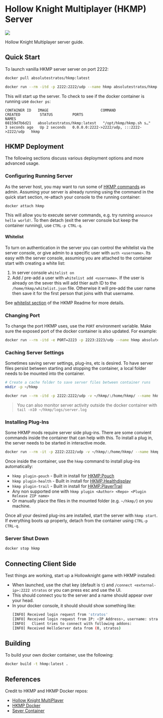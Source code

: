 # Hollow Knight Multiplayer (HKMP) Server

[![](https://img.shields.io/docker/pulls/absolutestratos/hkmp
)](https://hub.docker.com/r/absolutestratos/hkm)

Hollow Knight Multiplayer server guide.

## Quick Start

To launch vanilla HKMP server server on port 2222:

```bash
docker pull absolutestratos/hkmp:latest

docker run --rm -itd -p 2222:2222/udp --name hkmp absolutestratos/hkmp:latest
```

This will start up the server.
To check to see if the docker container is running use `docker ps`:

```text
CONTAINER ID   IMAGE                        COMMAND                  CREATED         STATUS         PORTS                                       NAMES
08159d7b6d21   absolutestratos/hkmp:latest   "/opt/hkmp/hkmp.sh s…"   3 seconds ago   Up 2 seconds   0.0.0.0:2222->2222/udp, :::2222->2222/udp   hkmp
```

## HKMP Deployment

The following sections discuss various deployment options and more advanced usage.

### Configuring Running Server

As the server host, you may want to run some of [HKMP commands](https://github.com/Extremelyd1/HKMP?tab=readme-ov-file#usage) as admin.
Assuming your server is already running using the command in the quick start section, re-attach your console to the running container:

```bash
docker attach hkmp
```

This will allow you to execute server commands, e.g. try running `announce hello world!`.
To then detach (exit the server console but keep the container running), use `CTRL-p CTRL-q`.

#### Whitelist

To turn on authentication in the server you can control the whitelist via the server console, or give admin to a specific user with `auth <username>`.
Its easy with the server console, assuming you are attached to the container start with creating a white list:

1.  In server console `whitelist on`
2. Add / pre-add a user with `whitelist add <username>`. If the user is already on the sever this will add thier auth ID to the `/home/hkmp/whitelist.json` file. Otherwise it will pre-add the user name then save it for the first person that joins with that username.

See [whitelist section](https://github.com/Extremelyd1/HKMP/?tab=readme-ov-file#authenticationauthorization) of the HKMP Readme for more details.

### Changing Port

To change the port HKMP uses, use the `PORT` environment variable.
Make sure the exposed port of the docker container is also updated.
For example:

```bash
docker run --rm -itd -e PORT=2223 -p 2223:2223/udp --name hkmp absolutestratos/hkmp:latest 
```

### Caching Server Settings

Sometimes saving server settings, plug-ins, etc is desired.
To have server files persist between starting and stopping the container, a local folder needs to be mounted into the container.

```bash
# Create a cache folder to save server files between container runs
mkdir -p ~/hkmp

docker run --rm -itd -p 2222:2222/udp -v ~/hkmp/:/home/hkmp/ --name hkmp absolutestratos/hkmp:latest 
```

> You can also monitor server activity outside the docker container with `tail -n10 ~/hkmp/logs/server.log`

### Installing Plug-Ins

Some HKMP mods require server side plug-ins.
There are some convient commands inside the container that can help with this.
To install a plug in, the server needs to be started in interactive mode.

```bash
docker run --rm -it -p 2222:2222/udp -v ~/hkmp/:/home/hkmp/ --name hkmp absolutestratos/hkmp:latest bash
```

Once inside the container, use the `hkmp` command to install plug-ins automatically:

- `hkmp plugin-pouch` - Built in install for [HKMP.Pouch](https://github.com/PrashantMohta/HkmpPouch)
- `hkmp plugin-health` - Built in install for [HKMP.Healthdisplay](https://github.com/TheMulhima/HKMP.HealthDisplay) 
- `hkmp plugin-trail` - Built in install for [HKMP.PlayerTrail](https://github.com/TheMathGeek314/PlayerTrail)
- Any non supported one with `hkmp plugin <Author> <Repo> <Plugin Release ZIP name>`
- Or manually place the files in the mounted folder (e.g. `~/hkmp/`) on you machine.

Once all your desired plug-ins are installed, start the server with `hkmp start`.
If everything boots up properly, detach from the container using `CTRL-p CTRL-q`.

### Server Shut Down

```bash
docker stop hkmp
```

## Connecting Client Side

Test things are working, start up a Hollowknight game with HKMP installed:

- When launched, use the chat key (default is `t`) and `/connect <external-ip>:2222 stratos` or you can press esc and use the UI.
- This should connect you to the server and a name should appear over your head.
- In your docker console, it should should show something like:
    ```bash
    [INFO] Received login request from 'stratos'
    [INFO] Received login request from IP: <IP Address>, username: stratos
    [INFO]   Client tries to connect with following addons:
    [INFO] Received HelloServer data from (0, stratos)
    ```

## Building

To build your own docker container, use the following:

```bash
docker build -t hkmp:latest .
```

## References

Credit to HKMP and HKMP Docker repos:

- [Hollow Knight MultiPlayer](https://github.com/Extremelyd1/HKMP)
- [HKMP Docker](https://github.com/maximalmax90/HKMPDocker)
- [Sever Container](https://hub.docker.com/repository/docker/absolutestratos/hkmp/general)
